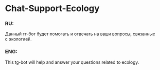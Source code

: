 # Chat-Support-Ecology

### RU: 
Данный тг-бот будет помогать и отвечать на ваши вопросы, связанные с экологией. 

### ENG:
This tg-bot will help and answer your questions related to ecology.
